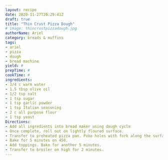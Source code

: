 ```yaml
--- 
layout: recipe 
date: 2020-11-27T20:29:41Z 
draft: true 
title: "Thin Crust Pizza Dough" 
# image: thincrustpizzadough.jpg 
authorName: Ariel 
category: breads & muffins 
tags: 
- ariel 
- pizza 
- dough 
- bread machine 
yield: # 
prepTime: # 
cookTime: # 
ingredients: 
- 3/4 c warm water 
- 1.5 tbsp olive oil 
- 1/2 tsp salt 
- 1 tsp sugar 
- 1 tsp garlic powder 
- 1 tsp Italian seasoning 
- 2 c all purpose flour 
- 1 tsp yeast 
Directions: 
- Add all ingredients into bread maker using dough cycle 
- Once complete, roll out on lightly floured surface. 
- Transfer to preheated pizza pan. Poke holes with fork along the surface. 
- Bake for 5 minutes on 450. 
- Add toppings. Bake for another 5 minutes. 
- Transfer to broiler on high for 2 minutes. 
---
```


